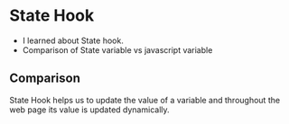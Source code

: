 # State Hook

- I learned about State hook. 
- Comparison of State variable vs javascript variable

## Comparison
State Hook helps us to update the value of a variable and throughout the web page its value is updated dynamically.
